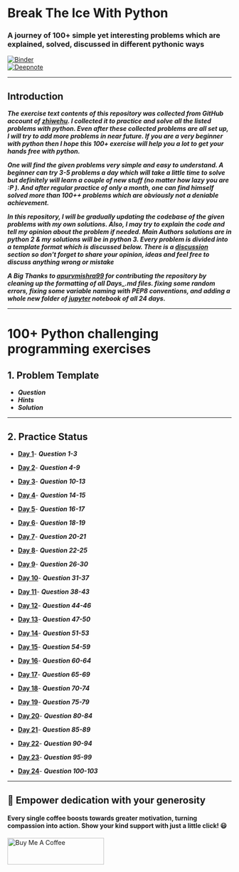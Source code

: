 # Break The Ice With Python

### A journey of 100+ simple yet interesting problems which are explained, solved, discussed in different pythonic ways

[![Binder](https://mybinder.org/badge_logo.svg)](https://mybinder.org/v2/gh/darkprinx/100-plus-Python-programming-exercises-extended/master?filepath=notebooks%2F)<br>
[![Deepnote](https://deepnote.com/buttons/try-in-a-jupyter-notebook.svg
)](https://deepnote.com/launch?url=https%3A%2F%2Fgithub.com%2Fdarkprinx%2F100-plus-Python-programming-exercises-extended%2Fblob%2Fmaster%2Fnotebooks%2FDay_01.ipynb)

---------------------
##	Introduction 

***The exercise text contents of this repository was collected from GitHub account of [zhiwehu](https://github.com/zhiwehu/Python-programming-exercises). I collected it to practice and solve all the listed problems with python. Even after these collected problems are all set up, I will try to add more problems in near future. If you are a very beginner with python then I hope this 100+ exercise will help you a lot to get your hands free with python.***

***One will find the given problems very simple and easy to understand. A beginner can try 3-5 problems a day which will take a little time to solve but definitely will learn a couple of new stuff (no matter how lazy you are :P ). And after regular practice of only a month, one can find himself solved more than 100++ problems which are obviously not a deniable achievement.***

***In this repository, I will be gradually updating the codebase of the given problems with my own solutions. Also, I may try to explain the code and tell my opinion about the problem if needed. Main Authors solutions are in python 2 & my solutions will be in python 3. Every problem is divided into a template format which is discussed below. There is a [discussion](https://github.com/darkprinx/100-plus-Python-programming-exercises-extended/issues/3) section so don't forget to share your opinion, ideas and feel free to discuss anything wrong or mistake***

***A Big Thanks to [apurvmishra99](https://github.com/apurvmishra99) for contributing the repository by cleaning up the formatting of all Days_.md files. fixing some random errors, fixing some variable naming with PEP8 conventions, and adding a whole new folder of [jupyter](https://github.com/darkprinx/100-plus-Python-programming-exercises-extended/tree/master/notebooks) notebook of all 24 days.***

----------------

# 100+ Python challenging programming exercises

## 1. Problem Template

* ***Question***
* ***Hints***
* ***Solution***

-----------------

## 2. Practice Status

* **[Day 1](Status/Day%201.md "Day 1 Status")**- ***Question 1-3***

* **[Day 2](Status/Day%202.md "Day 2 Status")**- ***Question 4-9***

* **[Day 3](Status/Day%203.md "Day 3 Status")**- ***Question 10-13***

* **[Day 4](Status/Day%204.md "Day 4 Status")**- ***Question 14-15***

* **[Day 5](Status/Day%205.md "Day 5 Status")**- ***Question 16-17***

* **[Day 6](Status/Day%206.md "Day 6 Status")**- ***Question 18-19***

* **[Day 7](Status/Day%207.md "Day 7 Status")**- ***Question 20-21***

* **[Day 8](Status/Day%208.md "Day 8 Status")**- ***Question 22-25***

* **[Day 9](Status/Day%209.md "Day 9 Status")**- ***Question 26-30***

* **[Day 10](Status/Day_10.md "Day 10 Status")**- ***Question 31-37***

* **[Day 11](Status/Day_11.md "Day 11 Status")**- ***Question 38-43***

* **[Day 12](Status/Day_12.md "Day 12 Status")**- ***Question 44-46***

* **[Day 13](Status/Day_13.md "Day 13 Status")**- ***Question 47-50***

* **[Day 14](Status/Day_14.md "Day 14 Status")**- ***Question 51-53***

* **[Day 15](Status/Day_15.md "Day 15 Status")**- ***Question 54-59***

* **[Day 16](Status/Day_16.md "Day 16 Status")**- ***Question 60-64***

* **[Day 17](Status/Day_17.md "Day 17 Status")**- ***Question 65-69***

* **[Day 18](Status/Day_18.md "Day 18 Status")**- ***Question 70-74***

* **[Day 19](Status/Day_19.md "Day 19 Status")**- ***Question 75-79***

* **[Day 20](Status/Day_20.md "Day 20 Status")**- ***Question 80-84***

* **[Day 21](Status/Day_21.md "Day 21 Status")**- ***Question 85-89***

* **[Day 22](Status/Day_22.md "Day 22 Status")**- ***Question 90-94***

* **[Day 23](Status/Day_23.md "Day 23 Status")**- ***Question 95-99***

* **[Day 24](Status/Day_24.md "Day 24 Status")**- ***Question 100-103***

---

## 🌱 Empower dedication with your generosity
#### Every single coffee boosts towards greater motivation, turning compassion into action. Show your kind support with just a little click! 😃

<a href="https://www.buymeacoffee.com/darkprinx" target="_blank"><img src="https://cdn.buymeacoffee.com/buttons/v2/default-yellow.png" alt="Buy Me A Coffee" style="height: 60px !important;width: 217px !important;" ></a>

